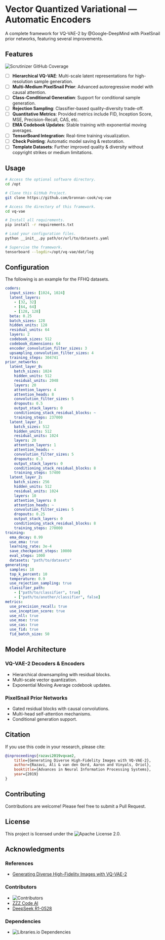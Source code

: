 # Vector Quantized Variational — Automatic Encoders

A complete framework for VQ-VAE-2 by @Google-DeepMind with PixelSnail prior networks, featuring several improvements.

## Features

![Scrutinizer GitHub Coverage](https://img.shields.io/scrutinizer/coverage/g/Bronnan-Cook/VQ-VAE)  

- [ ] **Hierarchical VQ-VAE**: Multi-scale latent representations for high-resolution sample generation.
- [ ] **Multi-Medium PixelSnail Prior**: Advanced autoregressive model with causal attention.
- [ ] **Class-Conditional Generation**: Support for conditional sample generation.
- [ ] **Rejection Sampling**: Classifier-based quality-diversity trade-off.
- [ ] **Quantitative Metrics**: Provided metrics include FID, Inception Score, MSE, Precision-Recall, CAS, etc.
- [ ] **EMA Codebook Updates**: Stable training with exponential moving averages.
- [ ] **TensorBoard Integration**: Real-time training visualization.
- [ ] **Check Pointing**: Automatic model saving & restoration.
- [ ] **Template Datasets**: Further improved quality & diversity without copyright strikes or medium limitations.

## Usage

```bash
# Access the optional software directory.
cd /opt

# Clone this GitHub Project.
git clone https://github.com/bronnan-cook/vq-vae

# Access the directory of this framework.
cd vq-vae

# Install all requirements.
pip install -r requirements.txt

# Load your configuration files.
python __init__.py path/or/url/to/datasets.yaml

# Supervise the framework.
tensorboard --logdir=/opt/vq-vae/dat/log
```

## Configuration

The following is an example for the FFHQ datasets.

```yaml ffhq_1024.yaml
coders:
  input_sizes: [1024, 1024]
  latent_layers:
    - [32, 32]
    - [64, 64]
    - [128, 128]
  beta: 0.25
  batch_sizes: 128
  hidden_units: 128
  residual_units: 64
  layers: 2
  codebook_sizes: 512
  codebook_dimensions: 64
  encoder_convolution_filter_sizes: 3
  upsampling_convolution_filter_sizes: 4
  training_steps: 304741
prior_networks:
  latent_layer_0:
    batch_sizes: 1024
    hidden_units: 512
    residual_units: 2048
    layers: 20
    attention_layers: 4
    attention_heads: 8
    convolution_filter_sizes: 5
    dropouts: 0.5
    output_stack_layers: 0
    conditioning_stack_residual_blocks: ~
    training_steps: 237000
  latent_layer_1:
    batch_sizes: 512
    hidden_units: 512
    residual_units: 1024
    layers: 20
    attention_layers: 1
    attention_heads: ~
    convolution_filter_sizes: 5
    dropouts: 0.3
    output_stack_layers: 0
    conditioning_stack_residual_blocks: 8
    training_steps: 57400
  latent_layer_2:
    batch_sizes: 256
    hidden_units: 512
    residual_units: 1024
    layers: 10
    attention_layers: 0
    attention_heads: ~
    convolution_filter_sizes: 5
    dropouts: 0.25
    output_stack_layers: 0
    conditioning_stack_residual_blocks: 8
    training_steps: 270000
training:
  ema_decay: 0.99
  use_ema: true
  learning_rate: 3e-4
  save_checkpoint_steps: 10000
  eval_steps: 1000
  datasets: "path/to/datasets"
generating:
  samples: 18
  top_k_percent: 10
  temperature: 0.9
  use_rejection_sampling: true
  classifier_path:
    - ["path/to/classifier", true]
    - ["path/to/another/classifier", false]
metrics:
  use_precision_recall: true
  use_inception_score: true
  use_nll: true
  use_mse: true
  use_cas: true
  use_fid: true
  fid_batch_size: 50
```

## Model Architecture

### VQ-VAE-2 Decoders & Encoders

- Hierarchical downsampling with residual blocks.
- Multi-scale vector quantization.
- Exponential Moving Average codebook updates.

### PixelSnail Prior Networks

- Gated residual blocks with causal convolutions.
- Multi-head self-attention mechanisms.
- Conditional generation support.

## Citation

If you use this code in your research, please cite:

```bibtex
@inproceedings{razavi2019vqvae2,
	title={Generating Diverse High-Fidelity Images with VQ-VAE-2},
	author={Razavi, Ali & van den Oord, Aaron and Vinyals, Oriol},
	booktitle={Advances in Neural Information Processing Systems},
	year={2019}
}
```

## Contributing

Contributions are welcome! Please feel free to submit a Pull Request.

## License

This project is licensed under the ![Apache License 2.0](https://img.shields.io/github/license/Bronnan-Cook/VQ-VAE).

## Acknowledgments

### References

- [Generating Diverse High-Fidelity Images with VQ-VAE-2](https://papers.nips.cc/paper_files/paper/2019/hash/5f8e2fa1718d1bbcadf1cd9c7a54fb8c-Abstract.html)

### Contributors

- ![Contributors](https://img.shields.io/github/all-contributors/Bronnan-Cook/VQ-VAE)
- [ZZZ Code AI](https://zzzcode.ai/)
- [DeepSeek R1-0528](https://chat.deepseek.com/)

### Dependencies

- ![Libraries.io Dependencies](https://img.shields.io/librariesio/github/Bronnan-Cook/VQ-VAE)
